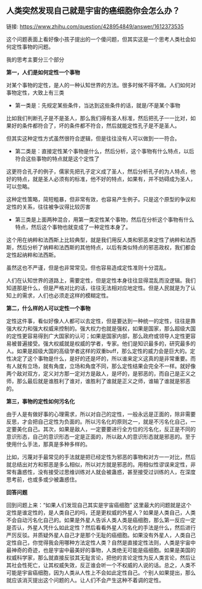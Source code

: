 ## 人类突然发现自己就是宇宙的癌细胞你会怎么办？

链接: https://www.zhihu.com/question/428954849/answer/1612373535

这个问题表面上看好像小孩子提出的一个傻问题，但其实这是一个思考人类社会如何定性事物的问题。



我的思考主要分三个部分



**第一，人们是如何定性一个事物**

对某个事物的定性，是人的一种认知世界的方法。很多时候不得不做。人们如何对事物定性，大致上有三类

- 第一类是：先规定某些条件，当达到这些条件的话，就是/不是某个事物 

比如我们判断孔子是不是圣人，那么我们得有圣人标准，然后把孔子一一比对，如果好的条件都符合了，坏的条件都不符合，然后就能定性孔子是不是圣人。

但其实这种定性方式虽然很符合逻辑，但是往往没有人可以做到一一符合。





- 第二类是：直接定性某个事物是什么，然后分析，这个事物有什么特点，以后符合这些事物的特点就是这个定性了

这更符合孔子的例子，儒家先把孔子定义成了圣人，然后分析孔子的为人特点，他好的特点，就是圣人必须有的标准，他不好的特点，如果有，并不妨碍成为圣人，可以忽略。

这种定性策略，简短粗暴，但非常有效，也容易产生例子。只是这个原型的争议和定性的关系，往往被争议得比较厉害







- 第三类是上面两种混合，用第一类定性某个事物，然后在分析这个事物有什么特点，然后这个事物也就变成了一种定性本身了。

这个用在纳粹和法西斯上比较典型，就是我们用反人类和邪恶来定性了纳粹和法西斯，然后分析了纳粹和法西斯的其他特点，以后有类似特点的邪恶政权，我们都会定性起纳粹和法西斯。

虽然这也不严谨，但是也非常常见。但也容易造成定性准则十分混乱。



人们在认知世界的道路上，需要定性，但是定性本身往往显得混乱而没逻辑。我们知道那是什么，但是严格对比的话，往往无法相对应地定性。但是人民就是为了认知上的需求，人们也必须走这样的模糊定性。





**第二，什么样的人可以定性一个事物**

定性这件事，看似好像人人都可以去定性，但是要达到一种统一的定性，往往是靠强大权力和强大权威来控制的。强大权力也就是强权，如果是国家，那么超级大国的定性更容易得到广大国家的认可；如果是国家内部，那么政府或领导人定性更容易被普遍接受。强大权威就是权威的学者，专家。他们是知识最多的，研究最多的人。如果是超级大国的高级学者这样的双重buff，那么定性的威力会是巨大的。定性决定了这个事物是什么，是好的还是坏的，所以谁来定义这真的是非常重要。而有人就有立场，就有角度，立场和角度不同，那么定性结果会完全不一样。就好像两个敌对双方，定义对方那一定对方是敌人，是坏的，是邪恶的，而自己是正义之师，那么最后就是谁胜利了谁对，谁胜利了谁就是正义之师，谁输了谁就是邪恶的。







**第三，事物的定性如何污名化**

由于人是有做好事的心理需求，所以对自己的定性，一般永远是正面的，除非需要反思，才会把自己定性为负面的。所以污名化的原则之一，就是不污名化自己，一定要美化自己。其次，如果是敌人，一定要要进行全方位的污名化，反正是不同的意识形态，自己的意识形态一定是正面的，所以敌人的意识形态就是邪恶的。至于使用什么手法，那真是多种多样的。



比如，污蔑对手最常见的手法就是把已经定性为邪恶的事物和对方一一对比，然后就总结出对方和邪恶是多么相似，所以对方就是邪恶的。用相似性谬误来定性，非常有蛊惑性，没有接受过思维训练对人就会被蛊惑，甚至接受过训练的人，在深度思考前，也或多或少被蛊惑住。



**回答问题**

回到问题上来：“如果人们发现自己其实是宇宙癌细胞” 这里最大的问题就是这个定性是谁定性的，是人类自己的吗，还是更权威的外星人？如果是人类自己，人类不会自动污名化自己的。如果是外星人告诉人类人类是癌细胞，那么第一反应一定是否认，外星人凭什么如此定性？然后看看外星人污名化的手法是什么，然后进行严厉反驳。并质疑外星人自己才是那个无耻的癌细胞。如果没有外星人，人类自己定性自己，你觉得我会用哪种方法定性人类？自然是直接定性法则，人类是宇宙中最神奇的奇迹，也是宇宙中最美好的事物，人类绝无可能是癌细胞。如果是美国的权威科学家，那么就直接反驳其无耻言论，把他的言论定性为反人类言论，然后让其社会性死亡，让其权威失效，反正谁会听一个不权威的人说的话。总之，人类不可能是宇宙癌细胞，因为人类从人性上不会如此定性自己。个别人如果提出，那么就应该消灭提出这个问题的人。让人们不会产生这种不着调的定性。